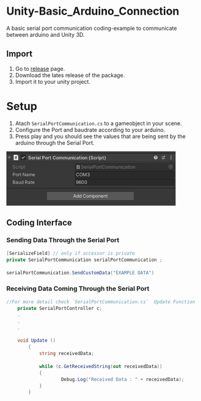 # Unity-Basic_Arduino_Connection
A basic serial port communication coding-example to communicate between arduino and Unity 3D.

## Import

1. Go to [release](https://github.com/ertanturan/Unity-Screenshot-Tool/releases) page.
2. Download the lates release of the package.
3. Import it to your unity project.



# Setup

1. Atach `SerialPortCommunication.cs` to a gameobject in your scene.
2. Configure the Port and baudrate according to your arduino.
3. Press play and you should see the values that are being sent by the arduino through the Serial Port.

![Serial Port Communication](/GithubImages/SerialPortCommunication.png)


## Coding Interface

### Sending Data Through the Serial Port

``` csharp 
[SerializeField] // only if accessor is private
private SerialPortCommunication serialPortCommunication ;

serialPortCommunication.SendCustomData("EXAMPLE DATA")

```

### Receiving Data Coming Through the Serial Port

``` csharp 
//For more detail check `SerialPortCommunication.cs`  Update Function
    private SerialPortController c;
    .
    .
    .
    
 	void Update ()
        {
            string receivedData;
        
            while (c.GetReceivedString(out receivedData))
            {
                    Debug.Log("Received Data : " + receivedData);
            }
        }

```
